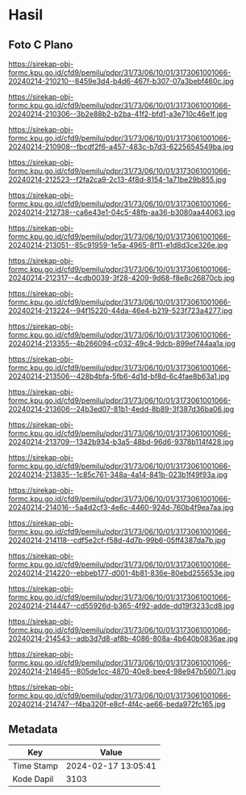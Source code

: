 # Hasil

## Foto C Plano

https://sirekap-obj-formc.kpu.go.id/cfd9/pemilu/pdpr/31/73/06/10/01/3173061001066-20240214-210210--8459e3d4-b4d6-467f-b307-07a3bebf460c.jpg

https://sirekap-obj-formc.kpu.go.id/cfd9/pemilu/pdpr/31/73/06/10/01/3173061001066-20240214-210306--3b2e88b2-b2ba-41f2-bfd1-a3e710c46e1f.jpg

https://sirekap-obj-formc.kpu.go.id/cfd9/pemilu/pdpr/31/73/06/10/01/3173061001066-20240214-210908--fbcdf2f6-a457-483c-b7d3-6225654549ba.jpg

https://sirekap-obj-formc.kpu.go.id/cfd9/pemilu/pdpr/31/73/06/10/01/3173061001066-20240214-212523--f2fa2ca9-2c13-4f8d-8154-1a71be29b855.jpg

https://sirekap-obj-formc.kpu.go.id/cfd9/pemilu/pdpr/31/73/06/10/01/3173061001066-20240214-212738--ca6e43e1-04c5-48fb-aa36-b3080aa44063.jpg

https://sirekap-obj-formc.kpu.go.id/cfd9/pemilu/pdpr/31/73/06/10/01/3173061001066-20240214-213051--85c91959-1e5a-4965-8f11-e1d8d3ce326e.jpg

https://sirekap-obj-formc.kpu.go.id/cfd9/pemilu/pdpr/31/73/06/10/01/3173061001066-20240214-212317--4cdb0039-3f28-4209-9d68-f8e8c26870cb.jpg

https://sirekap-obj-formc.kpu.go.id/cfd9/pemilu/pdpr/31/73/06/10/01/3173061001066-20240214-213224--94f15220-44da-46e4-b219-523f723a4277.jpg

https://sirekap-obj-formc.kpu.go.id/cfd9/pemilu/pdpr/31/73/06/10/01/3173061001066-20240214-213355--4b266094-c032-49c4-9dcb-899ef744aa1a.jpg

https://sirekap-obj-formc.kpu.go.id/cfd9/pemilu/pdpr/31/73/06/10/01/3173061001066-20240214-213506--428b4bfa-5fb6-4d1d-bf8d-6c4fae8b63a1.jpg

https://sirekap-obj-formc.kpu.go.id/cfd9/pemilu/pdpr/31/73/06/10/01/3173061001066-20240214-213606--24b3ed07-81b1-4edd-8b89-3f387d36ba06.jpg

https://sirekap-obj-formc.kpu.go.id/cfd9/pemilu/pdpr/31/73/06/10/01/3173061001066-20240214-213709--1342b934-b3a5-48bd-96d6-9378b114f428.jpg

https://sirekap-obj-formc.kpu.go.id/cfd9/pemilu/pdpr/31/73/06/10/01/3173061001066-20240214-213835--1c85c761-348a-4a14-841b-023b1f49f93a.jpg

https://sirekap-obj-formc.kpu.go.id/cfd9/pemilu/pdpr/31/73/06/10/01/3173061001066-20240214-214016--5a4d2cf3-4e6c-4460-924d-760b4f9ea7aa.jpg

https://sirekap-obj-formc.kpu.go.id/cfd9/pemilu/pdpr/31/73/06/10/01/3173061001066-20240214-214118--cdf5e2cf-f58d-4d7b-99b6-05ff4387da7b.jpg

https://sirekap-obj-formc.kpu.go.id/cfd9/pemilu/pdpr/31/73/06/10/01/3173061001066-20240214-214220--ebbeb177-d001-4b81-836e-80ebd255653e.jpg

https://sirekap-obj-formc.kpu.go.id/cfd9/pemilu/pdpr/31/73/06/10/01/3173061001066-20240214-214447--cd55926d-b365-4f92-adde-dd19f3233cd8.jpg

https://sirekap-obj-formc.kpu.go.id/cfd9/pemilu/pdpr/31/73/06/10/01/3173061001066-20240214-214543--adb3d7d8-af8b-4086-808a-4b640b0836ae.jpg

https://sirekap-obj-formc.kpu.go.id/cfd9/pemilu/pdpr/31/73/06/10/01/3173061001066-20240214-214645--805de1cc-4870-40e8-bee4-98e947b56071.jpg

https://sirekap-obj-formc.kpu.go.id/cfd9/pemilu/pdpr/31/73/06/10/01/3173061001066-20240214-214747--f4ba320f-e8cf-4f4c-ae66-beda972fc165.jpg


## Metadata

| Key        | Value               |
| ---------- | ------------------- |
| Time Stamp | 2024-02-17 13:05:41 |
| Kode Dapil | 3103                |



